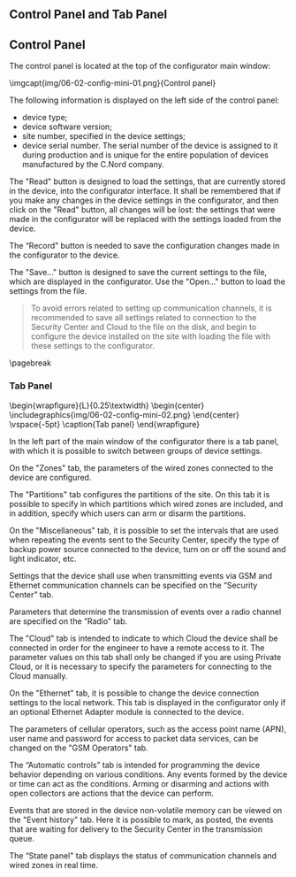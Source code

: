 ## Control Panel and Tab Panel

## Control Panel

The control panel is located at the top of the configurator main window:

\imgcapt{img/06-02-config-mini-01.png}{Control panel}

The following information is displayed on the left side of the control panel:

* device type;
* device software version;
* site number, specified in the device settings;
* device serial number.
The serial number of the device is assigned to it during production and is unique for the entire population of devices manufactured by the C.Nord company.

The "Read" button is designed to load the settings, that are currently stored in the device, into the configurator interface. It shall be remembered that if you make any changes in the device settings in the configurator, and then click on the "Read" button, all changes will be lost: the settings that were made in the configurator will be replaced with the settings loaded from the device.

The “Record" button is needed to save the configuration changes made in the configurator to the device.

The "Save..." button is designed to save the current settings to the file, which are displayed in the configurator. Use the "Open..." button to load the settings from the file. 

> To avoid errors related to setting up communication channels, it is recommended to save all settings related to connection to the Security Center and Cloud to the file on the disk, and begin to configure the device installed on the site with loading the file with these settings to the configurator.

\pagebreak

### Tab Panel

\begin{wrapfigure}{L}{0.25\textwidth}
\begin{center}
\includegraphics{img/06-02-config-mini-02.png}
\end{center}
\vspace{-5pt}
\caption{Tab panel}
\end{wrapfigure}

In the left part of the main window of the configurator there is a tab panel, with which it is possible to switch between groups of device settings.

On the "Zones" tab, the parameters of the wired zones connected to the device are configured.

The "Partitions" tab configures the partitions of the site. On this tab it is possible to specify in which partitions which wired zones are included, and in addition, specify which users can arm or disarm the partitions.

On the "Miscellaneous" tab, it is possible to set the intervals that are used when repeating the events sent to the Security Center, specify the type of backup power source connected to the device, turn on or off the sound and light indicator, etc.

Settings that the device shall use when transmitting events via GSM and Ethernet communication channels can be specified on the “Security Center” tab.

Parameters that determine the transmission of events over a radio channel are specified on the “Radio” tab.

The "Cloud" tab is intended to indicate to which Cloud the device shall be connected in order for the engineer to have a remote access to it. The parameter values on this tab shall only be changed if you are using Private Cloud, or it is necessary to specify the parameters for connecting to the Cloud manually.

On the "Ethernet" tab, it is possible to change the device connection settings to the local network. This tab is displayed in the configurator only if an optional Ethernet Adapter module is connected to the device.

The parameters of cellular operators, such as the access point name (APN), user name and password for access to packet data services, can be changed on the "GSM Operators" tab.

The “Automatic controls” tab is intended for programming the device behavior depending on various conditions. Any events formed by the device or time can act as the conditions. Arming or disarming and actions with open collectors are actions that the device can perform.

Events that are stored in the device non-volatile memory can be viewed on the "Event history" tab. Here it is possible to mark, as posted, the events that are waiting for delivery to the Security Center in the transmission queue.

The “State panel" tab displays the status of communication channels and wired zones in real time.

